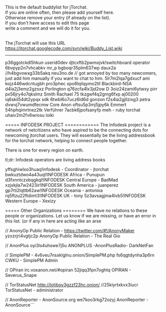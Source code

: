 This is the default buddylist for jTorchat.<br />
If you are online often, then please add yourself here.<br />
Otherwise remove your entry (if already on the list).<br />
If you don't have access to edit this page <br />
write a comment and we will do it for you.<br /><br />

The jTorchat will use this URL https://jtorchat.googlecode.com/svn/wiki/Buddy_List.wiki

---


p36ggotckdl5hkun userid0dev
djtcxftb2pwmxjvk!switchboard operator
6bvpyp2n7vhcabkv mr_p
bgboqr35plm637wp daux2a
//h4bgvowxg33b5akq neu3no.de // got annoyed by too many newcomers, just add him manually if you want to chat to him.
5lr7m2lqa7gdxucf ami
kojz446wdcntugbh pro3phec
xpo6lqilqymo2tll Blackbird-NSA
d4la2j3emz2gzsxz Porlington
q76zcfa4lx3jd2ow D
3oiz24zami6ytwxy pirr
px56jry4o7qkslmz Smith Rachael 75
tkzgwf4q2gmg6fxp aj00200
iq6skil54dt2ypqx sdk
6twbl6o7ucz6ld6d gonzon
f2s4ia2gjllzixg3 petra
dvwvj7vwumdfecmw Core Anon
oftsu5p3mj5jpy6k Emmert
54hphqimrtnez2tk Verführer
7acbk6jpofsanyfp meh - ruby torchat
uhaiv2m2fv6wrosu loiki

===== INFODESK PROJECT ============
The Infodesk project is a network of netcitizens who have aspired to be the connecting dots for newcoming jtorchat users. They will essentially be the living addressbook for the torchat network, helping to connect people together.

There is one for every region on earth.

tl;dr: Infodesk operators are living address books

yffsghiwlxo3huaq!infodesk - Coordinator - jtorchat
bwkuztdwo4a43uql!INFODESK Africa - Punupun
d3fxnntczxbqgkql!INFODESK Central Europe - BadMad
xzjxkjla7w2423ir!INFODESK South America - juanperez
gp7rti2lqttb62aw!INFODESK Oceania - antonixa
rq5ftzu22ftdimt3!INFODESK UK - tony
5z3avsagjma4lvb5!INFODESK Western Europe - Xexizy

===== Other Organizations ========
We have no relations to these people or organizations. Let us know if we are missing, or have an error in this list. (or if any in here are acting like an arse

// AnonyOp Public Relation -  https://twitter.com/#!/AnonyMaker 
yzxzrjri4vgtjc2p AnonyOp Public Relation - The Real Gio

// AnonPlus
oyi3ls4uhswe7j5u ANONPLUS -AnonPlusRadio- DarkNetFan

// SimplePM - 4v6veu7nsxklglnu.onion/SimplePM.php
fs6qgtdynha3p6rn CWKU - SimplePM Admin

// OPiran  irc.voxanon.net/#opiran
52jiqq3fpn7oghtq OPIRAN - Severus_Snape

// TorStatusNet http://lotjbov3gzzf23hc.onion/
//25kiyrtxkvx3iucr TorStatusNet - administrator 

// AnonReporter - AnonSource.org
we7koo3rkg72ozyj AnonReporter - AnonSource```